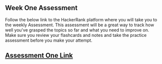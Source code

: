 ## Week One Assessment

Follow the below link to the HackerRank platform where you will take you to the weekly Assessment. This assessment will be a great way to track how well you've grasped the topics so far and what you need to improve on. Make sure you review your flashcards and notes and take the practice assessment before you make your attempt. 

## [Assessment One Link](http://hr.gs/pgg_week_one)